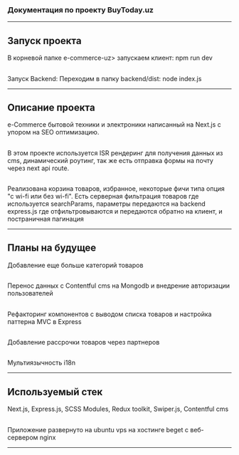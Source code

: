 ### Документация по проекту BuyToday.uz

---

## Запуск проекта

В корневой папке e-commerce-uz> запускаем клиент: npm run dev

##

Запуск Backend: Переходим в папку backend/dist: node index.js

---

## Описание проекта

e-Commerce бытовой техники и электроники написанный на Next.js с упором на SEO оптимизацию.

##

В этом проекте используется ISR рендеринг для получения данных из cms, динамический роутинг, так же есть отправка формы на почту через next api route.

##

Реализована корзина товаров, избранное, некоторые фичи типа опция "с wi-fi или без wi-fi". Есть серверная фильтрация товаров где используется searchParams, параметры передаются на backend express.js где отфильтровываются и передаются обратно на клиент, и постраничная пагинация

---

## Планы на будущее

Добавление еще больше категорий товаров

##

Перенос данных с Contentful cms на Mongodb и внедрение авторизации пользователей

##

Рефакторинг компонентов с выводом списка товаров и настройка паттерна MVC в Express

##

Добавление рассрочки товаров через партнеров

##

Мультиязычность i18n

---

## Используемый стек

Next.js, Express.js, SCSS Modules, Redux toolkit, Swiper.js, Contentful cms

##

Приложение развернуто на ubuntu vps на хостинге beget с веб-сервером nginx

---
